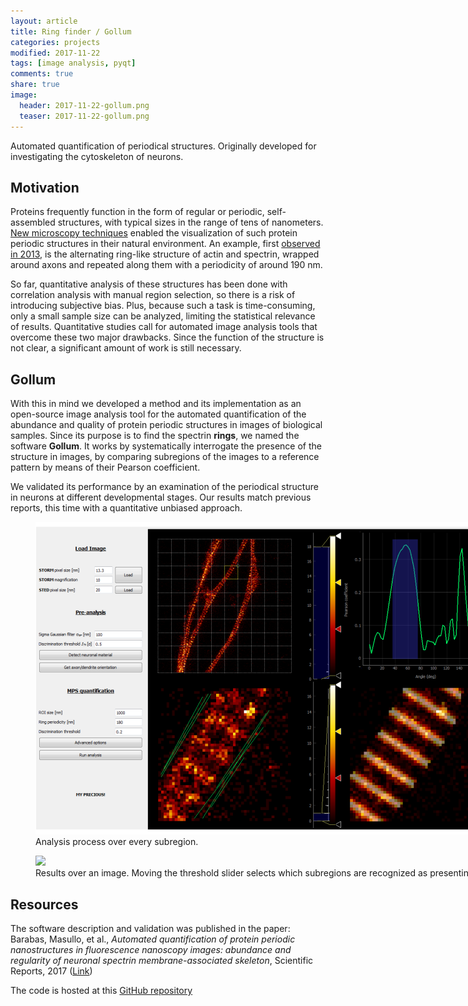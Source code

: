 ```yaml
---
layout: article
title: Ring finder / Gollum
categories: projects
modified: 2017-11-22
tags: [image analysis, pyqt]
comments: true
share: true
image:
  header: 2017-11-22-gollum.png
  teaser: 2017-11-22-gollum.png
---
```


Automated quantification of periodical structures. Originally developed for investigating the cytoskeleton of neurons.

## Motivation

Proteins frequently function in the form of regular or periodic, self-assembled structures, with typical sizes in the range of tens of nanometers. [New microscopy techniques](https://en.wikipedia.org/wiki/Super-resolution_microscopy) enabled the visualization of such protein periodic structures in their natural environment. An example, first [observed in 2013](http://science.sciencemag.org/content/339/6118/452), is the alternating ring-like structure of actin and spectrin, wrapped around axons and repeated along them with a periodicity of around 190 nm.

So far, quantitative analysis of these structures has been done with correlation analysis with manual region selection, so there is a risk of introducing subjective bias. Plus, because such a task is time-consuming, only a small sample size can be analyzed, limiting the statistical relevance of results. Quantitative studies call for automated image analysis tools that overcome these two major drawbacks. Since the function of the structure is not clear, a significant amount of work is still
necessary.

## Gollum

With this in mind we developed a method and its implementation as an open-source image analysis tool for the automated quantification of the abundance and quality of protein periodic structures in images of biological samples. Since its purpose is to find the spectrin **rings**, we named the software **Gollum**. It works by systematically interrogate the presence of the structure in images, by comparing subregions of the images to a reference pattern by means of their Pearson coefficient.  

We validated its performance by an examination of the periodical structure in neurons at different developmental stages. Our results match previous reports, this time with a quantitative unbiased approach.

<figure style="width: 1000px" class="align-center">
	<img src="/images/2017-11-22-gollum.png">
	<figcaption>Analysis process over every subregion.</figcaption>
</figure>

<figure style="width: 1000px" class="align-center">
	<img src="/images/2017-11-22-gollum.gif">
	<figcaption>Results over an image. Moving the threshold slider selects which subregions are recognized as presenting the periodical structure.</figcaption>
</figure>

## Resources

The software description and validation was published in the paper: Barabas, Masullo, et al., *Automated quantification of protein periodic nanostructures in fluorescence nanoscopy images: abundance and regularity of neuronal spectrin membrane-associated skeleton*, Scientific Reports, 2017 ([Link](https://doi.org/10.1038/s41598-017-16280-x))

The code is hosted at this [GitHub repository](https://github.com/fedebarabas/ringfinder)
